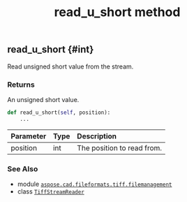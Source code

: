 ﻿---
title: read_u_short method
second_title: Aspose.CAD for Python via .NET API References
description: 
type: docs
weight: 190
url: /python-net/aspose.cad.fileformats.tiff.filemanagement/tiffstreamreader/read_u_short/
is_root: false
---

## read_u_short {#int}

Read unsigned short value from the stream.


### Returns 


An unsigned short value.


```python
def read_u_short(self, position):
    ...
```


| Parameter | Type | Description |
| :- | :- | :- |
| position | int | The position to read from. |



### See Also
* module [`aspose.cad.fileformats.tiff.filemanagement`](../../)
* class [`TiffStreamReader`](/cad/python-net/aspose.cad.fileformats.tiff.filemanagement/tiffstreamreader)
